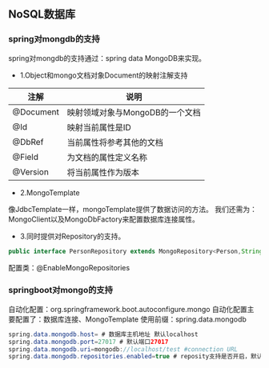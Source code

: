 ## NoSQL数据库

### spring对mongdb的支持

spring对mongdb的支持通过：spring data MongoDB来实现。

- 1.Object和mongo文档对象Document的映射注解支持

| 注解 | 说明 |
| ---- | ---- |
| @Document | 映射领域对象与MongoDB的一个文档 |
| @Id | 映射当前属性是ID |
| @DbRef | 当前属性将参考其他的文档 |
| @Field | 为文档的属性定义名称 |
| @Version | 将当前属性作为版本 |

- 2.MongoTemplate

像JdbcTemplate一样，mongoTemplate提供了数据访问的方法。
我们还需为：MongoClient以及MongoDbFactory来配置数据库连接属性。

- 3.同时提供对Repository的支持。
```java
public interface PersonRepository extends MongoRepository<Person,String>{}
```
配置类：@EnableMongoRepositories

### springboot对mongo的支持

自动化配置：org.springframework.boot.autoconfigure.mongo
自动化配置主要配置了：数据库连接、MongoTemplate
使用前缀：spring.data.mongodb

```java
spring.data.mongodb.host= # 数据库主机地址 默认localhost
spring.data.mongodb.port=27017 # 默认端口27017
spring.data.mongodb.uri=mongodb://localhost/test #connection URL
spring.data.mongodb.repositories.enabled=true # reposity支持是否开启，默认为开启
```